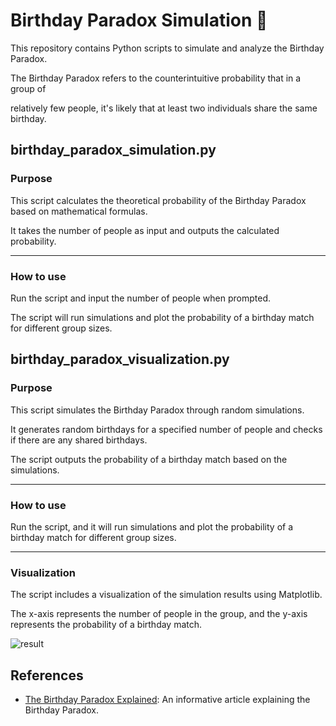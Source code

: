 # Birthday Paradox Simulation 🎂

This repository contains Python scripts to simulate and analyze the Birthday Paradox. 

The Birthday Paradox refers to the counterintuitive probability that in a group of 

relatively few people, it's likely that at least two individuals share the same birthday.

## birthday_paradox_simulation.py
### Purpose

This script calculates the theoretical probability of the Birthday Paradox based on mathematical formulas. 

It takes the number of people as input and outputs the calculated probability.

---

### How to use
Run the script and input the number of people when prompted. 

The script will run simulations and plot the probability of a birthday match for different group sizes.

## birthday_paradox_visualization.py
### Purpose

This script simulates the Birthday Paradox through random simulations. 

It generates random birthdays for a specified number of people and checks if there are any shared birthdays. 

The script outputs the probability of a birthday match based on the simulations.

---

### How to use

Run the script, and it will run simulations and plot the probability of a birthday match for different group sizes.

---

### Visualization

The script includes a visualization of the simulation results using Matplotlib. 

The x-axis represents the number of people in the group, and the y-axis represents the probability of a birthday match.

![result](https://github.com/jjggu97/Birthday-paradox-simulation/assets/88616515/1075379f-e01d-4e02-a660-7be1b1726e81)

## References

- [The Birthday Paradox Explained](http://www.worldofanalytics.be/blog/the-birthday-paradox-explained): An informative article explaining the Birthday Paradox.
